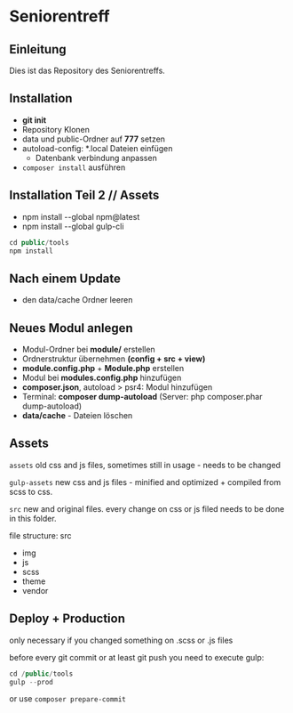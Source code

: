 # Seniorentreff

## Einleitung

Dies ist das Repository des Seniorentreffs.

## Installation
* **git init**
* Repository Klonen
* data und public-Ordner auf **777** setzen
* autoload-config: *.local Dateien einfügen
    * Datenbank verbindung anpassen
* ``composer install`` ausführen

## Installation Teil 2 // Assets
* npm install --global npm@latest
* npm install --global gulp-cli
````php
cd public/tools
npm install
````

## Nach einem Update
- den data/cache Ordner leeren

## Neues Modul anlegen
- Modul-Ordner bei **module/** erstellen
- Ordnerstruktur übernehmen **(config + src + view)**
- **module.config.php** + **Module.php** erstellen
- Modul bei **modules.config.php** hinzufügen
- **composer.json**, autoload > psr4: Modul hinzufügen
- Terminal: **composer dump-autoload** (Server: php composer.phar dump-autoload)
- **data/cache** - Dateien löschen

## Assets
``assets`` old css and js files, sometimes still in usage - needs to be changed

``gulp-assets`` new css and js files - minified and optimized + compiled from scss to css.

``src`` new and original files. every change on css or js filed needs to be done in this folder.

file structure: src
* img
* js
* scss
* theme
* vendor

## Deploy + Production
only necessary if you changed something on .scss or .js files

before every git commit or at least git push you need to execute gulp:
````php
cd /public/tools
gulp --prod
````

or use ``composer prepare-commit``